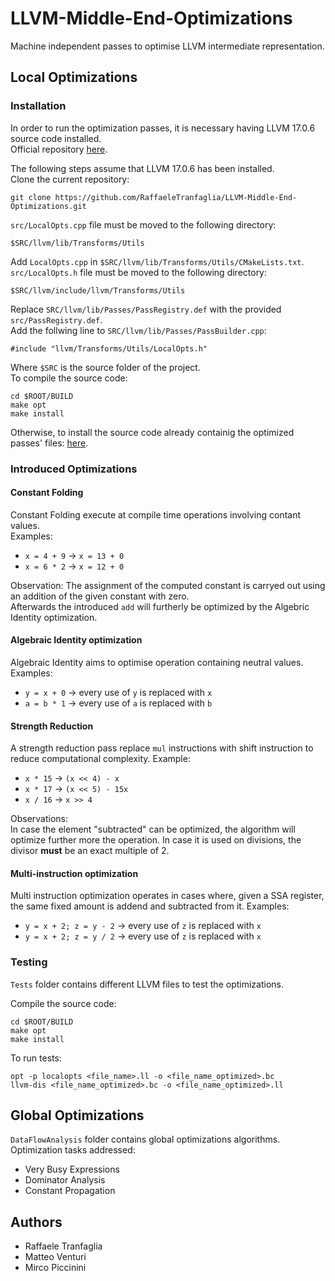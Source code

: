 # LLVM-Middle-End-Optimizations
Machine independent passes to optimise LLVM intermediate representation.  

## Local Optimizations
### Installation
In order to run the optimization passes, it is necessary having LLVM 17.0.6 source code installed.  
Official repository [here](https://github.com/llvm/llvm-project).  

The following steps assume that LLVM 17.0.6 has been installed.  
Clone the current repository:
```
git clone https://github.com/RaffaeleTranfaglia/LLVM-Middle-End-Optimizations.git
```
`src/LocalOpts.cpp` file must be moved to the following directory:  
```
$SRC/llvm/lib/Transforms/Utils
```
Add `LocalOpts.cpp` in `$SRC/llvm/lib/Transforms/Utils/CMakeLists.txt`.  
`src/LocalOpts.h` file must be moved to the following directory:  
```
$SRC/llvm/include/llvm/Transforms/Utils
```
Replace `SRC/llvm/lib/Passes/PassRegistry.def` with the provided `src/PassRegistry.def`.  
Add the follwing line to `SRC/llvm/lib/Passes/PassBuilder.cpp`:
```
#include "llvm/Transforms/Utils/LocalOpts.h"
```
Where `$SRC` is the source folder of the project.  
To compile the source code:
```
cd $ROOT/BUILD
make opt
make install
```
  
Otherwise, to install the source code already containig the optimized passes' files: [here](https://github.com/Glixes/LLVM_middle_end).

### Introduced Optimizations

#### Constant Folding
Constant Folding execute at compile time operations involving contant values.  
Examples:
- `x = 4 + 9` &#8594; `x = 13 + 0`
- `x = 6 * 2` &#8594; `x = 12 + 0`

Observation:
The assignment of the computed constant is carryed out using an addition of the given constant with zero.  
Afterwards the introduced `add` will furtherly be optimized by the Algebric Identity optimization.

#### Algebraic Identity optimization 
Algebraic Identity aims to optimise operation containing neutral values.  
Examples:
- `y = x + 0` &#8594; every use of `y` is replaced with `x`
- `a = b * 1` &#8594; every use of `a` is replaced with `b`

#### Strength Reduction
A strength reduction pass replace `mul` instructions with shift instruction to reduce computational complexity. 
Example:
- `x * 15` &#8594; `(x << 4) - x`
- `x * 17` &#8594; `(x << 5) - 15x`
- `x / 16` &#8594; `x >> 4`

Observations:  
In case the element "subtracted" can be optimized, the algorithm will optimize further more the operation. In case it is used on divisions, the divisor **must** be an exact multiple of 2.

#### Multi-instruction optimization
Multi instruction optimization operates in cases where, given a SSA register, the same fixed amount is addend and subtracted from it.
Examples:
- `y = x + 2; z = y - 2` &#8594; every use of `z` is replaced with `x`
- `y = x + 2; z = y / 2` &#8594; every use of `z` is replaced with `x`

### Testing
`Tests` folder contains different LLVM files to test the optimizations.

Compile the source code:
```
cd $ROOT/BUILD
make opt
make install
```

To run tests:
```
opt -p localopts <file_name>.ll -o <file_name_optimized>.bc
llvm-dis <file_name_optimized>.bc -o <file_name_optimized>.ll
```

## Global Optimizations
`DataFlowAnalysis` folder contains global optimizations algorithms.  
Optimization tasks addressed:
- Very Busy Expressions
- Dominator Analysis
- Constant Propagation

## Authors
- Raffaele Tranfaglia
- Matteo Venturi
- Mirco Piccinini
